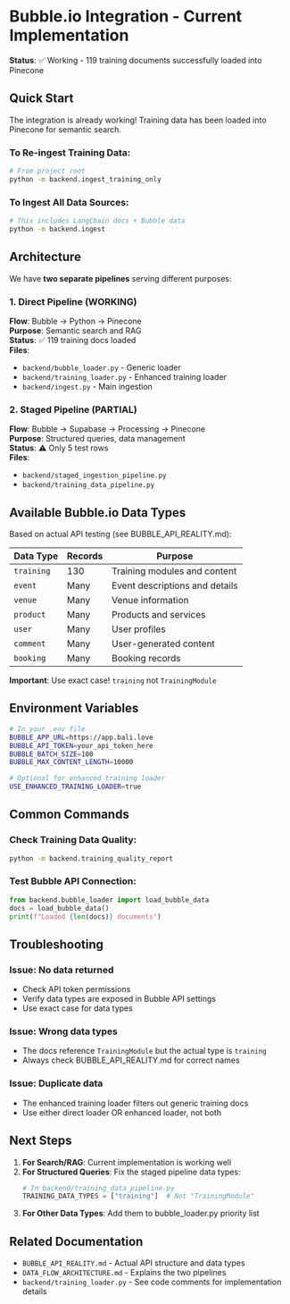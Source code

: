 # Bubble.io Integration - Current Implementation

**Status**: ✅ Working - 119 training documents successfully loaded into Pinecone

## Quick Start

The integration is already working! Training data has been loaded into Pinecone for semantic search.

### To Re-ingest Training Data:
```bash
# From project root
python -m backend.ingest_training_only
```

### To Ingest All Data Sources:
```bash
# This includes LangChain docs + Bubble data
python -m backend.ingest
```

## Architecture

We have **two separate pipelines** serving different purposes:

### 1. Direct Pipeline (WORKING) 
**Flow**: Bubble → Python → Pinecone  
**Purpose**: Semantic search and RAG  
**Status**: ✅ 119 training docs loaded  
**Files**: 
- `backend/bubble_loader.py` - Generic loader
- `backend/training_loader.py` - Enhanced training loader
- `backend/ingest.py` - Main ingestion

### 2. Staged Pipeline (PARTIAL)
**Flow**: Bubble → Supabase → Processing → Pinecone  
**Purpose**: Structured queries, data management  
**Status**: ⚠️ Only 5 test rows  
**Files**: 
- `backend/staged_ingestion_pipeline.py`
- `backend/training_data_pipeline.py`

## Available Bubble.io Data Types

Based on actual API testing (see BUBBLE_API_REALITY.md):

| Data Type | Records | Purpose |
|-----------|---------|---------|
| `training` | 130 | Training modules and content |
| `event` | Many | Event descriptions and details |
| `venue` | Many | Venue information |
| `product` | Many | Products and services |
| `user` | Many | User profiles |
| `comment` | Many | User-generated content |
| `booking` | Many | Booking records |

**Important**: Use exact case! `training` not `TrainingModule`

## Environment Variables

```bash
# In your .env file
BUBBLE_APP_URL=https://app.bali.love
BUBBLE_API_TOKEN=your_api_token_here
BUBBLE_BATCH_SIZE=100
BUBBLE_MAX_CONTENT_LENGTH=10000

# Optional for enhanced training loader
USE_ENHANCED_TRAINING_LOADER=true
```

## Common Commands

### Check Training Data Quality:
```bash
python -m backend.training_quality_report
```

### Test Bubble API Connection:
```python
from backend.bubble_loader import load_bubble_data
docs = load_bubble_data()
print(f"Loaded {len(docs)} documents")
```

## Troubleshooting

### Issue: No data returned
- Check API token permissions
- Verify data types are exposed in Bubble API settings
- Use exact case for data types

### Issue: Wrong data types
- The docs reference `TrainingModule` but the actual type is `training`
- Always check BUBBLE_API_REALITY.md for correct names

### Issue: Duplicate data
- The enhanced training loader filters out generic training docs
- Use either direct loader OR enhanced loader, not both

## Next Steps

1. **For Search/RAG**: Current implementation is working well
2. **For Structured Queries**: Fix the staged pipeline data types:
   ```python
   # In backend/training_data_pipeline.py
   TRAINING_DATA_TYPES = ["training"]  # Not "TrainingModule"
   ```
3. **For Other Data Types**: Add them to bubble_loader.py priority list

## Related Documentation

- `BUBBLE_API_REALITY.md` - Actual API structure and data types
- `DATA_FLOW_ARCHITECTURE.md` - Explains the two pipelines
- `backend/training_loader.py` - See code comments for implementation details